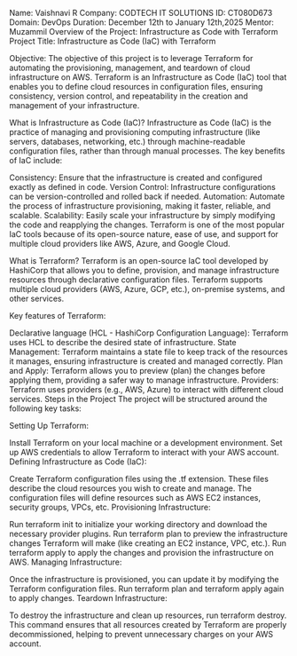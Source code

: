 Name: Vaishnavi R
Company: CODTECH IT SOLUTIONS
ID: CT080D673
Domain: DevOps
Duration: December 12th to January 12th,2025
Mentor: Muzammil
Overview of the Project: Infrastructure as Code with Terraform
Project Title: Infrastructure as Code (IaC) with Terraform

Objective: The objective of this project is to leverage Terraform for automating the provisioning, management, and teardown of cloud infrastructure on AWS. Terraform is an Infrastructure as Code (IaC) tool that enables you to define cloud resources in configuration files, ensuring consistency, version control, and repeatability in the creation and management of your infrastructure.

What is Infrastructure as Code (IaC)?
Infrastructure as Code (IaC) is the practice of managing and provisioning computing infrastructure (like servers, databases, networking, etc.) through machine-readable configuration files, rather than through manual processes. The key benefits of IaC include:

Consistency: Ensure that the infrastructure is created and configured exactly as defined in code.
Version Control: Infrastructure configurations can be version-controlled and rolled back if needed.
Automation: Automate the process of infrastructure provisioning, making it faster, reliable, and scalable.
Scalability: Easily scale your infrastructure by simply modifying the code and reapplying the changes.
Terraform is one of the most popular IaC tools because of its open-source nature, ease of use, and support for multiple cloud providers like AWS, Azure, and Google Cloud.

What is Terraform?
Terraform is an open-source IaC tool developed by HashiCorp that allows you to define, provision, and manage infrastructure resources through declarative configuration files. Terraform supports multiple cloud providers (AWS, Azure, GCP, etc.), on-premise systems, and other services.

Key features of Terraform:

Declarative language (HCL - HashiCorp Configuration Language): Terraform uses HCL to describe the desired state of infrastructure.
State Management: Terraform maintains a state file to keep track of the resources it manages, ensuring infrastructure is created and managed correctly.
Plan and Apply: Terraform allows you to preview (plan) the changes before applying them, providing a safer way to manage infrastructure.
Providers: Terraform uses providers (e.g., AWS, Azure) to interact with different cloud services.
Steps in the Project
The project will be structured around the following key tasks:

Setting Up Terraform:

Install Terraform on your local machine or a development environment.
Set up AWS credentials to allow Terraform to interact with your AWS account.
Defining Infrastructure as Code (IaC):

Create Terraform configuration files using the .tf extension. These files describe the cloud resources you wish to create and manage.
The configuration files will define resources such as AWS EC2 instances, security groups, VPCs, etc.
Provisioning Infrastructure:

Run terraform init to initialize your working directory and download the necessary provider plugins.
Run terraform plan to preview the infrastructure changes Terraform will make (like creating an EC2 instance, VPC, etc.).
Run terraform apply to apply the changes and provision the infrastructure on AWS.
Managing Infrastructure:

Once the infrastructure is provisioned, you can update it by modifying the Terraform configuration files.
Run terraform plan and terraform apply again to apply changes.
Teardown Infrastructure:

To destroy the infrastructure and clean up resources, run terraform destroy.
This command ensures that all resources created by Terraform are properly decommissioned, helping to prevent unnecessary charges on your AWS account.
